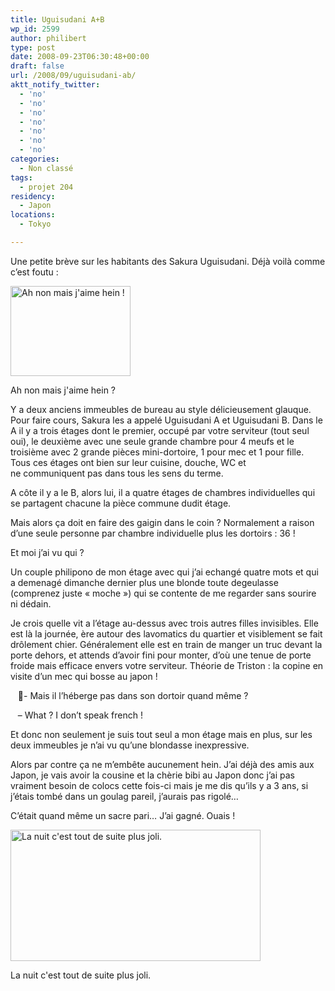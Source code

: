```yaml
---
title: Uguisudani A+B
wp_id: 2599
author: philibert
type: post
date: 2008-09-23T06:30:48+00:00
draft: false
url: /2008/09/uguisudani-ab/
aktt_notify_twitter:
  - 'no'
  - 'no'
  - 'no'
  - 'no'
  - 'no'
  - 'no'
  - 'no'
categories:
  - Non classé
tags:
  - projet 204
residency:
  - Japon
locations:
  - Tokyo

---
```

Une petite brève sur les habitants des Sakura Uguisudani. Déjà voilà comme c&rsquo;est foutu :

<div id="attachment_191" class="wp-caption " style="max-width: 192px">
  <a href="http://benmerde.com/wp-content{{< aws >}}/uploads/img_2049.jpg" target="blank"><img class="size-medium wp-image-191   " title="img_2049" src="http://benmerde.com/wp-content{{< aws >}}/uploads/img_2049.jpg" alt="Ah non mais j'aime hein !" width="192" height="144" /></a>
  
  <p class="wp-caption-text">
    Ah non mais j'aime hein ?
  </p>
</div>

Y a deux anciens immeubles de bureau au style délicieusement glauque. Pour faire cours, Sakura les a appelé Uguisudani A et Uguisudani B. Dans le A il y a trois étages dont le premier, occupé par votre serviteur (tout seul oui), le deuxième avec une seule grande chambre pour 4 meufs et le troisième avec 2 grande pièces mini-dortoire, 1 pour mec et 1 pour fille. Tous ces étages ont bien sur leur cuisine, douche, WC et ne communiquent pas dans tous les sens du terme.
  
A côte il y a le B, alors lui, il a quatre étages de chambres individuelles qui se partagent chacune la pièce commune dudit étage.
  
Mais alors ça doit en faire des gaigin dans le coin ? Normalement a raison d&rsquo;une seule personne par chambre individuelle plus les dortoirs : 36 !

Et moi j&rsquo;ai vu qui ?

Un couple philipono de mon étage avec qui j&rsquo;ai echangé quatre mots et qui a demenagé dimanche dernier plus une blonde toute degeulasse (comprenez juste « moche ») qui se contente de me regarder sans sourire ni dédain.
  
Je crois quelle vit a l&rsquo;étage au-dessus avec trois autres filles invisibles. Elle est là la journée, ère autour des lavomatics du quartier et visiblement se fait drôlement chier. Généralement elle est en train de manger un truc devant la porte dehors, et attends d&rsquo;avoir fini pour monter, d&rsquo;où une tenue de porte froide mais efficace envers votre serviteur. Théorie de Triston : la copine en visite d&rsquo;un mec qui bosse au japon !
  
   - Mais il l&rsquo;héberge pas dans son dortoir quand même ?
  
   &#8211; What ? I don&rsquo;t speak french ! 

Et donc non seulement je suis tout seul a mon étage mais en plus, sur les deux immeubles je n&rsquo;ai vu qu&rsquo;une blondasse inexpressive. 

Alors par contre ça ne m&#8217;embête aucunement hein. J&rsquo;ai déjà des amis aux Japon, je vais avoir la cousine et la chèrie bibi au Japon donc j&rsquo;ai pas vraiment besoin de colocs cette fois-ci mais je me dis qu&rsquo;ils y a 3 ans, si j&rsquo;étais tombé dans un goulag pareil, j&rsquo;aurais pas rigolé&#8230;

C&rsquo;était quand même un sacre pari&#8230; J&rsquo;ai gagné. Ouais !

<div id="attachment_193" class="wp-caption aligncenter" style="max-width: 400px">
  <a href="http://benmerde.com/wp-content{{< aws >}}/uploads/img_20871.jpg" target="blank"><img class="size-full wp-image-193 " title="img_20871" src="http://benmerde.com/wp-content{{< aws >}}/uploads/img_20871.jpg" alt="La nuit c'est tout de suite plus joli." width="400" height="210" /></a>
  
  <p class="wp-caption-text">
    La nuit c'est tout de suite plus joli.
  </p>
</div>